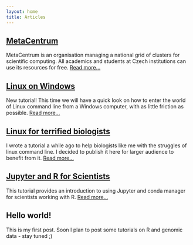```yaml
---
layout: home
title: Articles
---
```


## [MetaCentrum](./tutorials/metacentrum.md)
MetaCentrum is an organisation managing a national grid of clusters for scientific computing. All academics and students at Czech institutions can use its resources for free. [Read more...](./tutorials/metacentrum.md)

## [Linux on Windows](./tutorials/linux_on_windows.md)
New tutorial! This time we will have a quick look on how to enter the world of Linux command line from a Windows computer, with as little friction as possible. [Read more...](./tutorials/linux_on_windows.md)

## [Linux for terrified biologists](./tutorials/linux_for_biologists.md)
I wrote a tutorial a while ago to help biologists like me with the struggles of linux command line. I decided to publish it here for larger audience to benefit from it. [Read more...](./tutorials/linux_for_biologists.md)

## [Jupyter and R for Scientists](https://nbviewer.jupyter.org/github/janxkoci/janxkoci.github.io/blob/master/notebooks/conda_jupyteR.ipynb)
This tutorial provides an introduction to using Jupyter and conda manager for scientists working with R. [Read more...](https://nbviewer.jupyter.org/github/janxkoci/janxkoci.github.io/blob/master/notebooks/conda_jupyteR.ipynb)

## Hello world!
This is my first post. Soon I plan to post some tutorials on R and genomic data - stay tuned ;)


